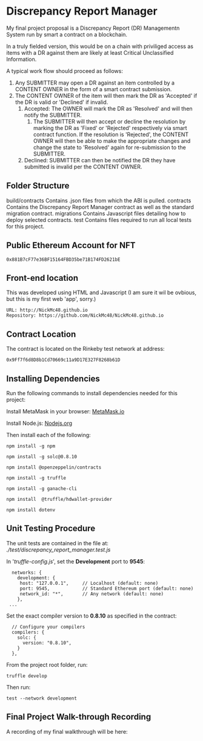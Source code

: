 # Discrepancy Report Manager
My final project proposal is a Discrepancy Report (DR) Managementn System run by smart a contract on a blockchain.

In a truly fielded version, this would be on a chain with priviliged access as items with a DR against them are likely at least Critical Unclassified Information.

A typical work flow should proceed as follows:
1) Any SUBMITTER may open a DR against an item controlled by a CONTENT OWNER in the form of a smart contract submission.
2) The CONTENT OWNER of the item will then mark the DR as 'Accepted' if the DR is valid or 'Declined' if invalid.
   1) Accepted: The OWNER will mark the DR as 'Resolved' and will then notify the SUBMITTER.
      1) The SUBMITTER will then accept or decline the resolution by marking the DR as 'Fixed' or 'Rejected' respectively via smart contract function. If the resolution is 'Rejected', the CONTENT OWNER will then be able to make the appropriate changes and change the state to 'Resolved' again for re-submission to the SUBMITTER.
   2) Declined: SUBMITTER can then be notified the DR they have submitted is invalid per the   CONTENT OWNER.

## Folder Structure
build/contracts
   Contains .json files from which the ABI is pulled.
contracts
   Contains the Discrepancy Report Manager contract as well as the standard migration contract.
migrations
   Contains Javascript files detailing how to deploy selected contracts.
test
   Contains files required to run all local tests for this project.


## Public Ethereum Account for NFT
```
0x881B7cF77e36BF15164FBD35be71B174FD2621bE
```

## Front-end location
This was developed using HTML and Javascript (I am sure it wil be ovbious, but this is my first web 'app', sorry.)
```
URL: http://NickMc48.github.io
Repository: https://github.com/NickMc48/NickMc48.github.io
```

## Contract Location
The contract is located on the Rinkeby test network at address:
```
0x9Ff7f6d8D8b1Cd70669c11a9D17E327F8268b61D
```

## Installing Dependencies
Run the following commands to install dependencies needed for this project:

Install MetaMask in your browser: [MetaMask.io](https://metamask.io/download.html)

Install Node.js: [Nodejs.org](https://nodejs.org/en/download/package-manager/)

Then install each of the following:

```
npm install -g npm
```

```
npm install -g solc@0.8.10
```

```
npm install @openzeppelin/contracts
```

```
npm install -g truffle
```
```
npm install -g ganache-cli
```
```
npm install  @truffle/hdwallet-provider
```

```
npm install dotenv
```

## Unit Testing Procedure
The unit tests are contained in the file at: *./test/discrepancy_report_manager.test.js*

In '*truffle-config.js*', set the **Development** port to **9545**:
```
  networks: {
    development: {
     host: "127.0.0.1",     // Localhost (default: none)
     port: 9545,            // Standard Ethereum port (default: none)
     network_id: "*",       // Any network (default: none)
    },
 ...
```

Set the exact compiler version to **0.8.10** as specified in the contract:
```
  // Configure your compilers
  compilers: {
    solc: {
      version: "0.8.10", 
    }
  },
```
From the project root folder, run:
```
truffle develop
```

Then run:
```
test --network development
```

## Final Project Walk-through Recording
A recording of my final walkthrough will be here: 